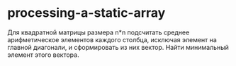 # processing-a-static-array
Для квадратной матрицы размера n*n подсчитать среднее арифметическое
элементов каждого столбца, исключая элемент на главной диагонали, и сформировать из них вектор. Найти минимальный элемент этого вектора.
